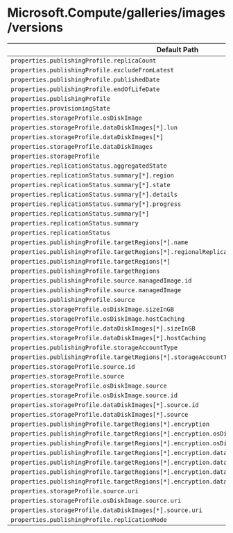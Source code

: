 # Microsoft.Compute/galleries/images/versions

| Default Path | Alias |
|---|---|
| `properties.publishingProfile.replicaCount` | `Microsoft.Compute/galleries/images/versions/publishingProfile.replicaCount` |
| `properties.publishingProfile.excludeFromLatest` | `Microsoft.Compute/galleries/images/versions/publishingProfile.excludeFromLatest` |
| `properties.publishingProfile.publishedDate` | `Microsoft.Compute/galleries/images/versions/publishingProfile.publishedDate` |
| `properties.publishingProfile.endOfLifeDate` | `Microsoft.Compute/galleries/images/versions/publishingProfile.endOfLifeDate` |
| `properties.publishingProfile` | `Microsoft.Compute/galleries/images/versions/publishingProfile` |
| `properties.provisioningState` | `Microsoft.Compute/galleries/images/versions/provisioningState` |
| `properties.storageProfile.osDiskImage` | `Microsoft.Compute/galleries/images/versions/storageProfile.osDiskImage` |
| `properties.storageProfile.dataDiskImages[*].lun` | `Microsoft.Compute/galleries/images/versions/storageProfile.dataDiskImages[*].lun` |
| `properties.storageProfile.dataDiskImages[*]` | `Microsoft.Compute/galleries/images/versions/storageProfile.dataDiskImages[*]` |
| `properties.storageProfile.dataDiskImages` | `Microsoft.Compute/galleries/images/versions/storageProfile.dataDiskImages` |
| `properties.storageProfile` | `Microsoft.Compute/galleries/images/versions/storageProfile` |
| `properties.replicationStatus.aggregatedState` | `Microsoft.Compute/galleries/images/versions/replicationStatus.aggregatedState` |
| `properties.replicationStatus.summary[*].region` | `Microsoft.Compute/galleries/images/versions/replicationStatus.summary[*].region` |
| `properties.replicationStatus.summary[*].state` | `Microsoft.Compute/galleries/images/versions/replicationStatus.summary[*].state` |
| `properties.replicationStatus.summary[*].details` | `Microsoft.Compute/galleries/images/versions/replicationStatus.summary[*].details` |
| `properties.replicationStatus.summary[*].progress` | `Microsoft.Compute/galleries/images/versions/replicationStatus.summary[*].progress` |
| `properties.replicationStatus.summary[*]` | `Microsoft.Compute/galleries/images/versions/replicationStatus.summary[*]` |
| `properties.replicationStatus.summary` | `Microsoft.Compute/galleries/images/versions/replicationStatus.summary` |
| `properties.replicationStatus` | `Microsoft.Compute/galleries/images/versions/replicationStatus` |
| `properties.publishingProfile.targetRegions[*].name` | `Microsoft.Compute/galleries/images/versions/publishingProfile.targetRegions[*].name` |
| `properties.publishingProfile.targetRegions[*].regionalReplicaCount` | `Microsoft.Compute/galleries/images/versions/publishingProfile.targetRegions[*].regionalReplicaCount` |
| `properties.publishingProfile.targetRegions[*]` | `Microsoft.Compute/galleries/images/versions/publishingProfile.targetRegions[*]` |
| `properties.publishingProfile.targetRegions` | `Microsoft.Compute/galleries/images/versions/publishingProfile.targetRegions` |
| `properties.publishingProfile.source.managedImage.id` | `Microsoft.Compute/galleries/images/versions/publishingProfile.source.managedImage.id` |
| `properties.publishingProfile.source.managedImage` | `Microsoft.Compute/galleries/images/versions/publishingProfile.source.managedImage` |
| `properties.publishingProfile.source` | `Microsoft.Compute/galleries/images/versions/publishingProfile.source` |
| `properties.storageProfile.osDiskImage.sizeInGB` | `Microsoft.Compute/galleries/images/versions/storageProfile.osDiskImage.sizeInGB` |
| `properties.storageProfile.osDiskImage.hostCaching` | `Microsoft.Compute/galleries/images/versions/storageProfile.osDiskImage.hostCaching` |
| `properties.storageProfile.dataDiskImages[*].sizeInGB` | `Microsoft.Compute/galleries/images/versions/storageProfile.dataDiskImages[*].sizeInGB` |
| `properties.storageProfile.dataDiskImages[*].hostCaching` | `Microsoft.Compute/galleries/images/versions/storageProfile.dataDiskImages[*].hostCaching` |
| `properties.publishingProfile.storageAccountType` | `Microsoft.Compute/galleries/images/versions/publishingProfile.storageAccountType` |
| `properties.publishingProfile.targetRegions[*].storageAccountType` | `Microsoft.Compute/galleries/images/versions/publishingProfile.targetRegions[*].storageAccountType` |
| `properties.storageProfile.source.id` | `Microsoft.Compute/galleries/images/versions/storageProfile.source.id` |
| `properties.storageProfile.source` | `Microsoft.Compute/galleries/images/versions/storageProfile.source` |
| `properties.storageProfile.osDiskImage.source` | `Microsoft.Compute/galleries/images/versions/storageProfile.osDiskImage.source` |
| `properties.storageProfile.osDiskImage.source.id` | `Microsoft.Compute/galleries/images/versions/storageProfile.osDiskImage.source.id` |
| `properties.storageProfile.dataDiskImages[*].source.id` | `Microsoft.Compute/galleries/images/versions/storageProfile.dataDiskImages[*].source.id` |
| `properties.storageProfile.dataDiskImages[*].source` | `Microsoft.Compute/galleries/images/versions/storageProfile.dataDiskImages[*].source` |
| `properties.publishingProfile.targetRegions[*].encryption` | `Microsoft.Compute/galleries/images/versions/publishingProfile.targetRegions[*].encryption` |
| `properties.publishingProfile.targetRegions[*].encryption.osDiskImage` | `Microsoft.Compute/galleries/images/versions/publishingProfile.targetRegions[*].encryption.osDiskImage` |
| `properties.publishingProfile.targetRegions[*].encryption.osDiskImage.diskEncryptionSetId` | `Microsoft.Compute/galleries/images/versions/publishingProfile.targetRegions[*].encryption.osDiskImage.diskEncryptionSetId` |
| `properties.publishingProfile.targetRegions[*].encryption.dataDiskImages[*]` | `Microsoft.Compute/galleries/images/versions/publishingProfile.targetRegions[*].encryption.dataDiskImages[*]` |
| `properties.publishingProfile.targetRegions[*].encryption.dataDiskImages[*].diskEncryptionSetId` | `Microsoft.Compute/galleries/images/versions/publishingProfile.targetRegions[*].encryption.dataDiskImages[*].diskEncryptionSetId` |
| `properties.publishingProfile.targetRegions[*].encryption.dataDiskImages[*].lun` | `Microsoft.Compute/galleries/images/versions/publishingProfile.targetRegions[*].encryption.dataDiskImages[*].lun` |
| `properties.publishingProfile.targetRegions[*].encryption.dataDiskImages` | `Microsoft.Compute/galleries/images/versions/publishingProfile.targetRegions[*].encryption.dataDiskImages` |
| `properties.storageProfile.source.uri` | `Microsoft.Compute/galleries/images/versions/storageProfile.source.uri` |
| `properties.storageProfile.osDiskImage.source.uri` | `Microsoft.Compute/galleries/images/versions/storageProfile.osDiskImage.source.uri` |
| `properties.storageProfile.dataDiskImages[*].source.uri` | `Microsoft.Compute/galleries/images/versions/storageProfile.dataDiskImages[*].source.uri` |
| `properties.publishingProfile.replicationMode` | `Microsoft.Compute/galleries/images/versions/publishingProfile.replicationMode` |

